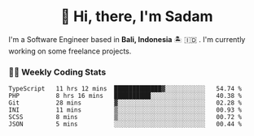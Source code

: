 <h1 align="center">👋 Hi, there, I'm Sadam</h1>
<p>I'm a Software Engineer based in <strong>Bali, Indonesia</strong> 🏝️ 🇮🇩 . I'm currently working on some freelance projects.</p>

### 👨‍💻 Weekly Coding Stats
<!--START_SECTION:waka-->

```text
TypeScript   11 hrs 12 mins  █████████████▓░░░░░░░░░░░   54.74 %
PHP          8 hrs 16 mins   ██████████░░░░░░░░░░░░░░░   40.38 %
Git          28 mins         ▓░░░░░░░░░░░░░░░░░░░░░░░░   02.28 %
INI          11 mins         ▒░░░░░░░░░░░░░░░░░░░░░░░░   00.93 %
SCSS         8 mins          ▒░░░░░░░░░░░░░░░░░░░░░░░░   00.72 %
JSON         5 mins          ░░░░░░░░░░░░░░░░░░░░░░░░░   00.44 %
```

<!--END_SECTION:waka-->
